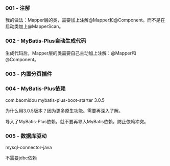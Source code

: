### 001 - 注解

我的做法：Mapper层的类，需要加上注解@Mapper和@Component。而不是在启动类加上@MapperScan。

### 002 - MyBatis-Plus自动生成代码

生成代码后，Mapper层的类需要自己主动加上注解：@Mapper和@Component。

### 003 - 内置分页插件


### 004 - MyBatis-Plus依赖

<groupId>com.baomidou</groupId>
<artifactId>mybatis-plus-boot-starter</artifactId>
<version>3.0.5</version>

为什么用3.0.5版本？因为更多原生功能。需要再深入了解。

导入了MyBatis-Plus依赖，就不要再导入MyBatis依赖，防止依赖冲突。

### 005 - 数据库驱动

mysql-connector-java

不需要jdbc依赖
